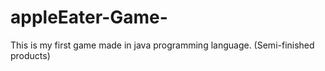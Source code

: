 # appleEater-Game-
 This is my first game made in java programming language. (Semi-finished products)
